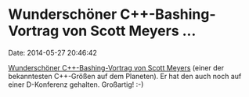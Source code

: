 Wunderschöner C++-Bashing-Vortrag von Scott Meyers \...
=======================================================

Date: 2014-05-27 20:46:42

[Wunderschöner C++-Bashing-Vortrag von Scott
Meyers](http://www.ustream.tv/recorded/47947981) (einer der bekanntesten
C++-Größen auf dem Planeten). Er hat den auch noch auf einer D-Konferenz
gehalten. Großartig! :-)
